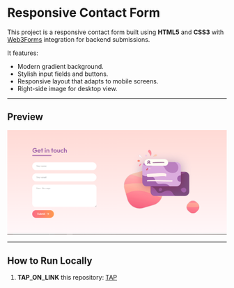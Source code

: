 # Responsive Contact Form

This project is a responsive contact form built using **HTML5** and **CSS3** with [Web3Forms](https://web3forms.com/) integration for backend submissions.  

It features:
- Modern gradient background.
- Stylish input fields and buttons.
- Responsive layout that adapts to mobile screens.
- Right-side image for desktop view.

---

## Preview
![Contact Form Screenshot](assets/Capture.PNG)

---

## How to Run Locally

1. **TAP_ON_LINK** this repository:
    [TAP](https://hem-7402.github.io/USER_FORM/)